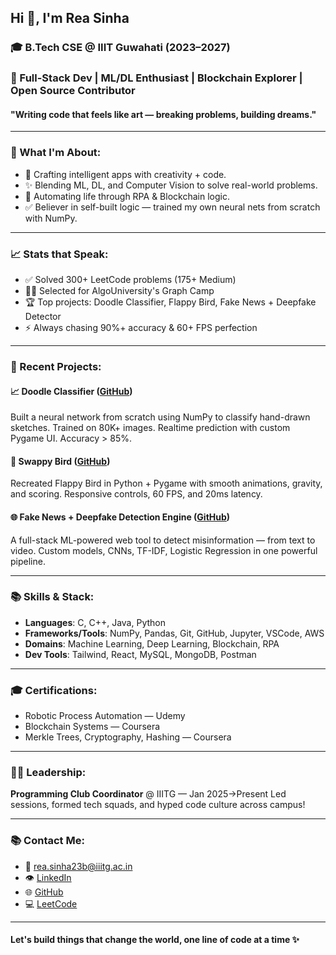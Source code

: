 
## Hi 👋, I'm Rea Sinha

### 🎓 B.Tech CSE @ IIIT Guwahati (2023–2027)

### 🚀 Full-Stack Dev | ML/DL Enthusiast | Blockchain Explorer | Open Source Contributor

#### "Writing code that feels like art — breaking problems, building dreams."

---

### 🌟 What I'm About:

* 🎨 Crafting intelligent apps with creativity + code.
* ✨ Blending ML, DL, and Computer Vision to solve real-world problems.
* 🫠 Automating life through RPA & Blockchain logic.
* ✅ Believer in self-built logic — trained my own neural nets from scratch with NumPy.

---

### 📈 Stats that Speak:

* ✅ Solved 300+ LeetCode problems (175+ Medium)
* 👮‍♀️ Selected for AlgoUniversity's Graph Camp
* 🏆 Top projects: Doodle Classifier, Flappy Bird, Fake News + Deepfake Detector
* ⚡ Always chasing 90%+ accuracy & 60+ FPS perfection

---

### 📅 Recent Projects:

#### 📈 **Doodle Classifier** ([GitHub](https://github.com/sinharea/DoodleClassifier))

Built a neural network from scratch using NumPy to classify hand-drawn sketches. Trained on 80K+ images. Realtime prediction with custom Pygame UI. Accuracy > 85%.

#### 🚀 **Swappy Bird** ([GitHub](https://github.com/sinharea/swappy_bird.git))

Recreated Flappy Bird in Python + Pygame with smooth animations, gravity, and scoring. Responsive controls, 60 FPS, and 20ms latency.

#### 🌐 **Fake News + Deepfake Detection Engine** ([GitHub](https://github.com/sinharea/fake-news-detection/blob/main/Untitled5_Updated%20%282%29.ipynb))

A full-stack ML-powered web tool to detect misinformation — from text to video. Custom models, CNNs, TF-IDF, Logistic Regression in one powerful pipeline.

---

### 📚 Skills & Stack:

* **Languages**: C, C++, Java, Python
* **Frameworks/Tools**: NumPy, Pandas, Git, GitHub, Jupyter, VSCode, AWS
* **Domains**: Machine Learning, Deep Learning, Blockchain, RPA
* **Dev Tools**: Tailwind, React, MySQL, MongoDB, Postman

---

### 🎓 Certifications:

* Robotic Process Automation — Udemy
* Blockchain Systems — Coursera
* Merkle Trees, Cryptography, Hashing — Coursera

---

### 👨‍💼 Leadership:

**Programming Club Coordinator** @ IIITG — Jan 2025→Present
Led sessions, formed tech squads, and hyped code culture across campus!

---

### 📚 Contact Me:

* 📧 [rea.sinha23b@iiitg.ac.in](mailto:rea.sinha23b@iiitg.ac.in)
* 👁 [LinkedIn](http://www.linkedin.com/in/rea-sinha-a33a18356)
* 🌐 [GitHub](https://github.com/sinharea)
* 💻 [LeetCode](https://leetcode.com/u/sinharea1008/)

---

#### Let's build things that change the world, one line of code at a time ✨
